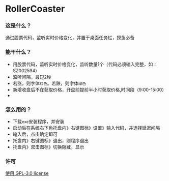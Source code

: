 # RollerCoaster

### 这是什么？

通过股票代码，监听实时价格变化，并置于桌面任务栏，摸鱼必备

### 能干什么？

- 用股票代码，监听实时价格变化，监听数量1个（代码必须输入完整，如：SZ002594）
- 监听间隔，最短2秒
- 若涨，则字体`红色`。若跌，则字体`绿色`
- 新增收盘后不在获取价格，开盘前提前半小时获取价格,时间段（9:00-15:00）
- 
### 怎么用的？

- 下载`exe`安装程序，并安装
- 启动后在系统右下角托盘内》右键图标》设置》输入代码，并选择延迟间隔
- 输入后，点击确定即可
- 托盘内》右键图标》退出，则程序退出
- 托盘内》双击图标》切换隐藏，显示

### 许可

[使用 GPL-3.0 license](https://www.gnu.org/licenses/gpl-3.0.html)